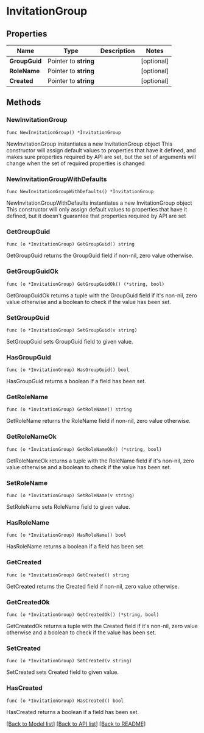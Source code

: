 # InvitationGroup

## Properties

Name | Type | Description | Notes
------------ | ------------- | ------------- | -------------
**GroupGuid** | Pointer to **string** |  | [optional] 
**RoleName** | Pointer to **string** |  | [optional] 
**Created** | Pointer to **string** |  | [optional] 

## Methods

### NewInvitationGroup

`func NewInvitationGroup() *InvitationGroup`

NewInvitationGroup instantiates a new InvitationGroup object
This constructor will assign default values to properties that have it defined,
and makes sure properties required by API are set, but the set of arguments
will change when the set of required properties is changed

### NewInvitationGroupWithDefaults

`func NewInvitationGroupWithDefaults() *InvitationGroup`

NewInvitationGroupWithDefaults instantiates a new InvitationGroup object
This constructor will only assign default values to properties that have it defined,
but it doesn't guarantee that properties required by API are set

### GetGroupGuid

`func (o *InvitationGroup) GetGroupGuid() string`

GetGroupGuid returns the GroupGuid field if non-nil, zero value otherwise.

### GetGroupGuidOk

`func (o *InvitationGroup) GetGroupGuidOk() (*string, bool)`

GetGroupGuidOk returns a tuple with the GroupGuid field if it's non-nil, zero value otherwise
and a boolean to check if the value has been set.

### SetGroupGuid

`func (o *InvitationGroup) SetGroupGuid(v string)`

SetGroupGuid sets GroupGuid field to given value.

### HasGroupGuid

`func (o *InvitationGroup) HasGroupGuid() bool`

HasGroupGuid returns a boolean if a field has been set.

### GetRoleName

`func (o *InvitationGroup) GetRoleName() string`

GetRoleName returns the RoleName field if non-nil, zero value otherwise.

### GetRoleNameOk

`func (o *InvitationGroup) GetRoleNameOk() (*string, bool)`

GetRoleNameOk returns a tuple with the RoleName field if it's non-nil, zero value otherwise
and a boolean to check if the value has been set.

### SetRoleName

`func (o *InvitationGroup) SetRoleName(v string)`

SetRoleName sets RoleName field to given value.

### HasRoleName

`func (o *InvitationGroup) HasRoleName() bool`

HasRoleName returns a boolean if a field has been set.

### GetCreated

`func (o *InvitationGroup) GetCreated() string`

GetCreated returns the Created field if non-nil, zero value otherwise.

### GetCreatedOk

`func (o *InvitationGroup) GetCreatedOk() (*string, bool)`

GetCreatedOk returns a tuple with the Created field if it's non-nil, zero value otherwise
and a boolean to check if the value has been set.

### SetCreated

`func (o *InvitationGroup) SetCreated(v string)`

SetCreated sets Created field to given value.

### HasCreated

`func (o *InvitationGroup) HasCreated() bool`

HasCreated returns a boolean if a field has been set.


[[Back to Model list]](../README.md#documentation-for-models) [[Back to API list]](../README.md#documentation-for-api-endpoints) [[Back to README]](../README.md)


